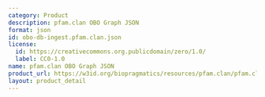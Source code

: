 ```yaml
---
category: Product
description: pfam.clan OBO Graph JSON
format: json
id: obo-db-ingest.pfam.clan.json
license:
  id: https://creativecommons.org.publicdomain/zero/1.0/
  label: CC0-1.0
name: pfam.clan OBO Graph JSON
product_url: https://w3id.org/biopragmatics/resources/pfam.clan/pfam.clan.json
layout: product_detail
---
```

